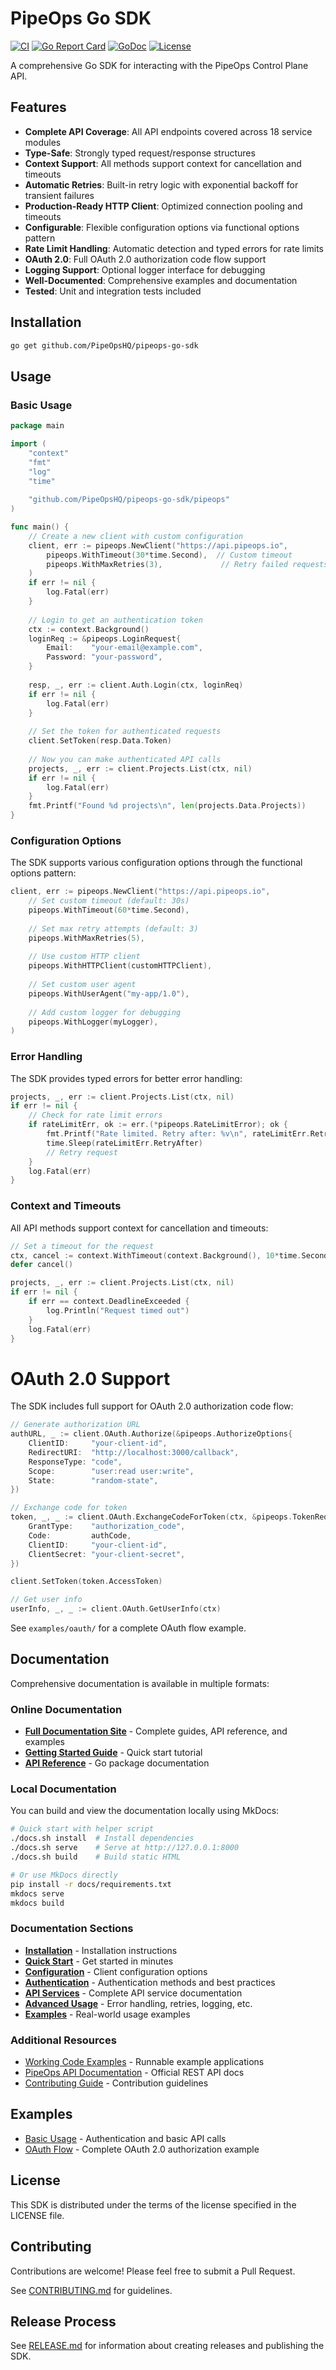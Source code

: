 # PipeOps Go SDK

[![CI](https://github.com/PipeOpsHQ/pipeops-go-sdk/workflows/CI/badge.svg)](https://github.com/PipeOpsHQ/pipeops-go-sdk/actions/workflows/ci.yml)
[![Go Report Card](https://goreportcard.com/badge/github.com/PipeOpsHQ/pipeops-go-sdk)](https://goreportcard.com/report/github.com/PipeOpsHQ/pipeops-go-sdk)
[![GoDoc](https://godoc.org/github.com/PipeOpsHQ/pipeops-go-sdk?status.svg)](https://godoc.org/github.com/PipeOpsHQ/pipeops-go-sdk/pipeops)
[![License](https://img.shields.io/github/license/PipeOpsHQ/pipeops-go-sdk)](LICENSE)

A comprehensive Go SDK for interacting with the PipeOps Control Plane API.

## Features

- **Complete API Coverage**: All API endpoints covered across 18 service modules
- **Type-Safe**: Strongly typed request/response structures
- **Context Support**: All methods support context for cancellation and timeouts
- **Automatic Retries**: Built-in retry logic with exponential backoff for transient failures
- **Production-Ready HTTP Client**: Optimized connection pooling and timeouts
- **Configurable**: Flexible configuration options via functional options pattern
- **Rate Limit Handling**: Automatic detection and typed errors for rate limits
- **OAuth 2.0**: Full OAuth 2.0 authorization code flow support
- **Logging Support**: Optional logger interface for debugging
- **Well-Documented**: Comprehensive examples and documentation
- **Tested**: Unit and integration tests included

## Installation

```bash
go get github.com/PipeOpsHQ/pipeops-go-sdk
```

## Usage

### Basic Usage

```go
package main

import (
    "context"
    "fmt"
    "log"
    "time"
    
    "github.com/PipeOpsHQ/pipeops-go-sdk/pipeops"
)

func main() {
    // Create a new client with custom configuration
    client, err := pipeops.NewClient("https://api.pipeops.io",
        pipeops.WithTimeout(30*time.Second),  // Custom timeout
        pipeops.WithMaxRetries(3),             // Retry failed requests up to 3 times
    )
    if err != nil {
        log.Fatal(err)
    }
    
    // Login to get an authentication token
    ctx := context.Background()
    loginReq := &pipeops.LoginRequest{
        Email:    "your-email@example.com",
        Password: "your-password",
    }
    
    resp, _, err := client.Auth.Login(ctx, loginReq)
    if err != nil {
        log.Fatal(err)
    }
    
    // Set the token for authenticated requests
    client.SetToken(resp.Data.Token)
    
    // Now you can make authenticated API calls
    projects, _, err := client.Projects.List(ctx, nil)
    if err != nil {
        log.Fatal(err)
    }
    fmt.Printf("Found %d projects\n", len(projects.Data.Projects))
}
```

### Configuration Options

The SDK supports various configuration options through the functional options pattern:

```go
client, err := pipeops.NewClient("https://api.pipeops.io",
    // Set custom timeout (default: 30s)
    pipeops.WithTimeout(60*time.Second),
    
    // Set max retry attempts (default: 3)
    pipeops.WithMaxRetries(5),
    
    // Use custom HTTP client
    pipeops.WithHTTPClient(customHTTPClient),
    
    // Set custom user agent
    pipeops.WithUserAgent("my-app/1.0"),
    
    // Add custom logger for debugging
    pipeops.WithLogger(myLogger),
)
```

### Error Handling

The SDK provides typed errors for better error handling:

```go
projects, _, err := client.Projects.List(ctx, nil)
if err != nil {
    // Check for rate limit errors
    if rateLimitErr, ok := err.(*pipeops.RateLimitError); ok {
        fmt.Printf("Rate limited. Retry after: %v\n", rateLimitErr.RetryAfter)
        time.Sleep(rateLimitErr.RetryAfter)
        // Retry request
    }
    log.Fatal(err)
}
```

### Context and Timeouts

All API methods support context for cancellation and timeouts:

```go
// Set a timeout for the request
ctx, cancel := context.WithTimeout(context.Background(), 10*time.Second)
defer cancel()

projects, _, err := client.Projects.List(ctx, nil)
if err != nil {
    if err == context.DeadlineExceeded {
        log.Println("Request timed out")
    }
    log.Fatal(err)
}
```

# OAuth 2.0 Support

The SDK includes full support for OAuth 2.0 authorization code flow:

```go
// Generate authorization URL
authURL, _ := client.OAuth.Authorize(&pipeops.AuthorizeOptions{
    ClientID:     "your-client-id",
    RedirectURI:  "http://localhost:3000/callback",
    ResponseType: "code",
    Scope:        "user:read user:write",
    State:        "random-state",
})

// Exchange code for token
token, _, _ := client.OAuth.ExchangeCodeForToken(ctx, &pipeops.TokenRequest{
    GrantType:    "authorization_code",
    Code:         authCode,
    ClientID:     "your-client-id",
    ClientSecret: "your-client-secret",
})

client.SetToken(token.AccessToken)

// Get user info
userInfo, _, _ := client.OAuth.GetUserInfo(ctx)
```

See `examples/oauth/` for a complete OAuth flow example.

## Documentation

Comprehensive documentation is available in multiple formats:

### Online Documentation
- **[Full Documentation Site](https://pipeops-go-sdk.readthedocs.io/)** - Complete guides, API reference, and examples
- **[Getting Started Guide](docs/getting-started/quickstart.md)** - Quick start tutorial
- **[API Reference](https://godoc.org/github.com/PipeOpsHQ/pipeops-go-sdk/pipeops)** - Go package documentation

### Local Documentation
You can build and view the documentation locally using MkDocs:

```bash
# Quick start with helper script
./docs.sh install  # Install dependencies
./docs.sh serve    # Serve at http://127.0.0.1:8000
./docs.sh build    # Build static HTML

# Or use MkDocs directly
pip install -r docs/requirements.txt
mkdocs serve
mkdocs build
```

### Documentation Sections
- **[Installation](docs/getting-started/installation.md)** - Installation instructions
- **[Quick Start](docs/getting-started/quickstart.md)** - Get started in minutes
- **[Configuration](docs/getting-started/configuration.md)** - Client configuration options
- **[Authentication](docs/authentication/overview.md)** - Authentication methods and best practices
- **[API Services](docs/api-services/overview.md)** - Complete API service documentation
- **[Advanced Usage](docs/advanced/error-handling.md)** - Error handling, retries, logging, etc.
- **[Examples](docs/examples/complete-examples.md)** - Real-world usage examples

### Additional Resources
- [Working Code Examples](examples/) - Runnable example applications
- [PipeOps API Documentation](https://api.pipeops.io/docs) - Official REST API docs
- [Contributing Guide](CONTRIBUTING.md) - Contribution guidelines

## Examples

- [Basic Usage](examples/basic/) - Authentication and basic API calls
- [OAuth Flow](examples/oauth/) - Complete OAuth 2.0 authorization example

## License

This SDK is distributed under the terms of the license specified in the LICENSE file.

## Contributing

Contributions are welcome! Please feel free to submit a Pull Request.

See [CONTRIBUTING.md](CONTRIBUTING.md) for guidelines.

## Release Process

See [RELEASE.md](RELEASE.md) for information about creating releases and publishing the SDK.
